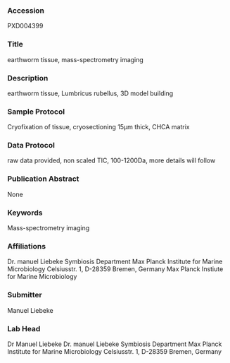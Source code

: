 ### Accession
PXD004399

### Title
earthworm tissue, mass-spectrometry imaging

### Description
earthworm tissue, Lumbricus rubellus, 3D model building

### Sample Protocol
Cryofixation of tissue, cryosectioning 15µm thick, CHCA matrix

### Data Protocol
raw data provided, non scaled TIC, 100-1200Da, more details will follow

### Publication Abstract
None

### Keywords
Mass-spectrometry imaging

### Affiliations
Dr. manuel Liebeke  Symbiosis Department Max Planck Institute for Marine Microbiology Celsiusstr. 1, D-28359 Bremen, Germany
Max Planck Instiute for Marine Microbiology

### Submitter
Manuel Liebeke

### Lab Head
Dr Manuel Liebeke
Dr. manuel Liebeke  Symbiosis Department Max Planck Institute for Marine Microbiology Celsiusstr. 1, D-28359 Bremen, Germany


